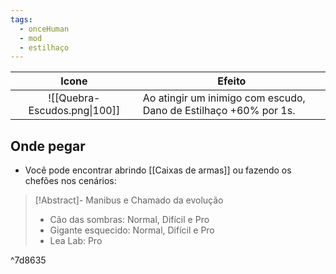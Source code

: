 ```yaml
---
tags:
  - onceHuman
  - mod
  - estilhaço
---
```


|              Icone              | Efeito                                                       |
| :-----------------------------: | ------------------------------------------------------------ |
| ![[Quebra-Escudos.png\|100]] | Ao atingir um inimigo com escudo, Dano de Estilhaço +60% por 1s. |

## Onde pegar

- Você pode encontrar abrindo [[Caixas de armas]] ou fazendo os chefões nos cenários:

> [!Abstract]- Manibus e Chamado da evolução
> - Cão das sombras: Normal, Difícil e Pro
> - Gigante esquecido: Normal, Difícil e Pro
> - Lea Lab: Pro

^7d8635

